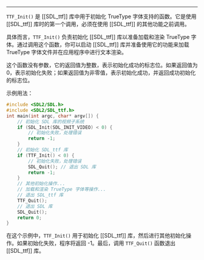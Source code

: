 
---
`TTF_Init()` 是 [[SDL_ttf]] 库中用于初始化 TrueType 字体支持的函数。它是使用 [[SDL_ttf]] 库时的第一个调用，必须在使用 [[SDL_ttf]] 的其他功能之前调用。

具体而言，`TTF_Init()` 负责初始化 [[SDL_ttf]] 库以准备加载和渲染 TrueType 字体。通过调用这个函数，你可以启动 [[SDL_ttf]] 库并准备使用它的功能来加载 TrueType 字体文件并在应用程序中进行文本渲染。

这个函数没有参数，它的返回值为整数，表示初始化成功的标志位。如果返回值为 0，表示初始化失败；如果返回值为非零值，表示初始化成功，并返回成功初始化的标志位。

示例用法：
```cpp
#include <SDL2/SDL.h>
#include <SDL2/SDL_ttf.h>
int main(int argc, char* argv[]) {
    // 初始化 SDL 库的视频子系统
    if (SDL_Init(SDL_INIT_VIDEO) < 0) {
        // 初始化失败，处理错误
        return -1;
    }
    // 初始化 SDL_ttf 库
    if (TTF_Init() < 0) {
        // 初始化失败，处理错误
        SDL_Quit(); // 退出 SDL 库
        return -1;
    }
    // 其他初始化操作...
    // 加载和渲染 TrueType 字体等操作...
    // 退出 SDL_ttf 库
    TTF_Quit();
    // 退出 SDL 库
    SDL_Quit();
    return 0;
}
```
在这个示例中，`TTF_Init()` 用于初始化 [[SDL_ttf]] 库，然后进行其他初始化操作。如果初始化失败，程序将返回 -1。最后，调用 `TTF_Quit()` 函数退出 [[SDL_ttf]] 库。